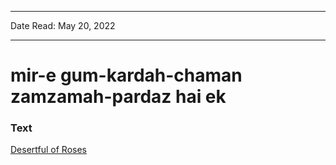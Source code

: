 
---

Date Read: May 20, 2022

---


# mir-e gum-kardah-chaman zamzamah-pardaz hai ek


### Text

[Desertful of Roses](http://www.columbia.edu/itc/mealac/pritchett/00garden/02c/0256/index_0256.html)

